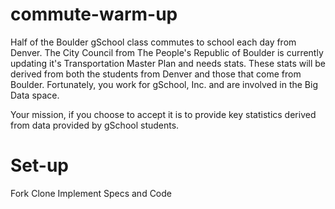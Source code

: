 commute-warm-up
===============

Half of the Boulder gSchool class commutes to school each day from Denver. The City Council from The People's Republic of Boulder is currently updating it's Transportation Master Plan and needs stats. These stats will be derived from both the students from Denver and those that come from Boulder. Fortunately, you work for gSchool, Inc. and are involved in the Big Data space.

Your mission, if you choose to accept it is to provide key statistics derived from data provided by gSchool students.

Set-up
===============
Fork
Clone
Implement Specs and Code

